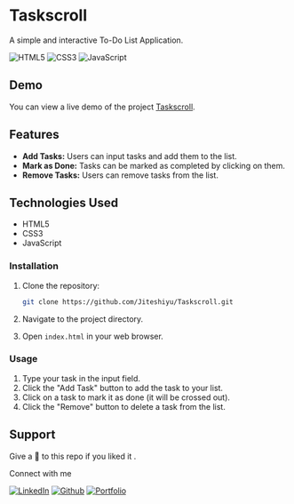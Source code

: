 # Taskscroll

A simple and interactive To-Do List Application.

![HTML5](https://img.shields.io/badge/html5-%23E34F26.svg?style=for-the-badge&logo=html5&logoColor=white)
![CSS3](https://img.shields.io/badge/css3-%231572B6.svg?style=for-the-badge&logo=css3&logoColor=white)
![JavaScript](https://img.shields.io/badge/JavaScript-F7DF1E?style=for-the-badge&logo=javascript&logoColor=black)

## Demo

You can view a live demo of the project [Taskscroll](https://taskscroll.netlify.app/).

## Features

- **Add Tasks:** Users can input tasks and add them to the list.
- **Mark as Done:** Tasks can be marked as completed by clicking on them.
- **Remove Tasks:** Users can remove tasks from the list.

## Technologies Used

- HTML5
- CSS3
- JavaScript

### Installation

1. Clone the repository:
   ``` bash
   git clone https://github.com/Jiteshiyu/Taskscroll.git
   ```
   
2. Navigate to the project directory.

3. Open `index.html` in your web browser.

### Usage

1. Type your task in the input field.
2. Click the "Add Task" button to add the task to your list.
3. Click on a task to mark it as done (it will be crossed out).
4. Click the "Remove" button to delete a task from the list.

## Support
Give a 🌟 to this repo if you liked it .

Connect with me

[![LinkedIn](https://img.shields.io/static/v1.svg?label=connect&message=@JiteshKumar&color=success&logo=linkedin&style=for-the-badge&logoColor=white&colorA=blue)](https://www.linkedin.com/in/jiteshkumar9)
[![Github](https://img.shields.io/static/v1.svg?label=follow&message=@Jiteshiyu&color=white&logo=github&style=for-the-badge&logoColor=white&colorA=black)](https://www.github.com/Jiteshiyu)
[![Portfolio](https://img.shields.io/static/v1?label=Visit&message=Jiteshiyu%20Portfolio&color=grey&logo=app&style=for-the-badge&logoColor=white&colorA=orange)](https://Jiteshiyu.netlify.app)


